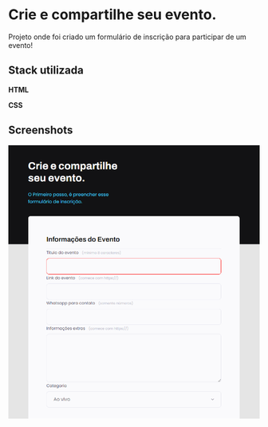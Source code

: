 
# Crie e compartilhe seu evento.


Projeto onde foi criado um formulário de inscrição para participar de um evento!


## Stack utilizada

**HTML** 

**CSS** 


## Screenshots

![preview](./assets/Screenshot_5.png)

